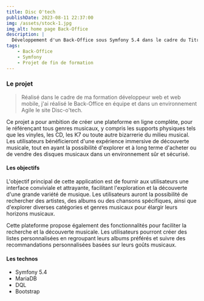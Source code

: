 ```yaml
---
title: Disc O'tech
publishDate: 2023-08-11 22:37:00
img: /assets/stock-1.jpg
img_alt: home page Back-Office
description: |
  Développement d'un Back-Office sous Symfony 5.4 dans le cadre du Titre Professionnel Développeur Web et Web Mobile.
tags:
    - Back-Office
    - Symfony
    - Projet de fin de formation
---
```


### Le projet

> Réalisé dans le cadre de ma formation développeur web et web mobile, j'ai réalisé le Back-Office en équipe et dans un environnement Agile le site Disc-o'tech.

Ce projet a pour ambition de créer une plateforme en ligne complète, pour le référençant tous genres musicaux, y compris les supports physiques tels que les vinyles, les CD, les K7 ou toute autre bizarrerie du milieu musical. Les utilisateurs bénéficieront d'une expérience immersive de découverte musicale, tout en ayant la possibilité d'explorer et à long terme d'acheter ou de vendre des disques musicaux dans un environnement sûr et sécurisé.

#### Les objectifs

L'objectif principal de cette application est de fournir aux utilisateurs une interface conviviale et attrayante, facilitant l'exploration et la découverte d'une grande variété de musique. Les utilisateurs auront la possibilité de rechercher des artistes, des albums ou des chansons spécifiques, ainsi que d'explorer diverses catégories et genres musicaux pour élargir leurs horizons musicaux.

Cette plateforme propose également des fonctionnalités pour faciliter la recherche et la découverte musicale. Les utilisateurs pourront créer des listes personnalisées en regroupant leurs albums préférés et suivre des recommandations personnalisées basées sur leurs goûts musicaux.

#### Les technos

- Symfony 5.4
- MariaDB
- DQL
- Bootstrap
